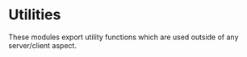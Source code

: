 # Utilities

These modules export utility functions which are used outside of any server/client aspect.

